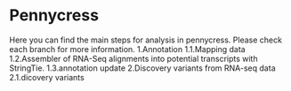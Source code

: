 # Pennycress
Here you can find the main steps for analysis in pennycress. Please check each branch for more information. 
1.Annotation
1.1.Mapping data
1.2.Assembler of RNA-Seq alignments into potential transcripts with StringTie.
1.3.annotation update
2.Discovery variants from RNA-seq data
2.1.dicovery variants
